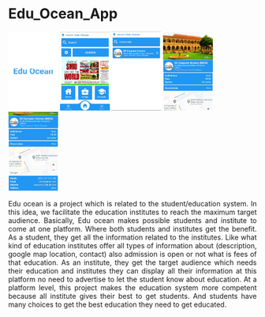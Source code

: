 <h1>Edu_Ocean_App</h1>
<p float="left">
<img src="https://github.com/shaharyar809/Edu_Ocean_App/blob/main/output/Splash%20Screen.jpeg" width="20%">
<img src="https://github.com/shaharyar809/Edu_Ocean_App/blob/main/output/Home%20Screen.jpeg" width="20%">
<img src="https://github.com/shaharyar809/Edu_Ocean_App/blob/main/output/Result%20Screen.jpeg" width="20%">
<img src="https://github.com/shaharyar809/Edu_Ocean_App/blob/main/output/Detail%20Screen%20Part%201.jpeg" width="20%">
<img src="https://github.com/shaharyar809/Edu_Ocean_App/blob/main/output/Detail%20Screen%20Part%202.jpeg" width="20%">
</p>
<p style="text-align:justify">
Edu ocean is a project which is related to the student/education system. In this idea, we facilitate the education institutes to reach the maximum target audience. Basically, Edu ocean makes possible students and institute to come at one platform. Where both students and institutes get the benefit. As a student, they get all the information related to the institutes. Like what kind of education institutes offer all types of information about (description, google map location, contact) also admission is open or not what is fees of that education. As an institute, they get the target audience which needs their education and institutes they can display all their information at this platform no need to advertise to let the student know about education. At a platform level, this project makes the education system more competent because all institute gives their best to get students. And students have many choices to get the best education they need to get educated.
</p>
